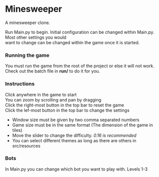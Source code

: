 # Minesweeper
A minesweeper clone.

Run Main.py to begin. Initial configuration can be changed within Main.py. Most other settings you would \
want to change can be changed within the game once it is started.

### Running the game
You must run the game from the root of the project or else it will not work. \
Check out the batch file in **run/** to do it for you.
### Instructions

Click anywhere in the game to start \
You can zoom by scrolling and pan by dragging \
Click the right-most button in the top bar to reset the game \
Click the lef-most button in the top bar to change the settings
 - Window size must be given by two comma separated numbers
 - Game size must be in the same format (The dimension of the game in tiles)
 - Move the slider to change the difficulty. *0.16 is recommended*
 - You can select different themes as long as there are others in src/resources


### Bots
In Main.py you can change which bot you want to play with. Levels 1-3